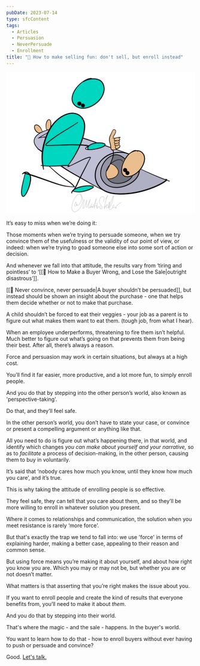 ```yaml
---
pubDate: 2023-07-14
type: sfcContent
tags:
  - Articles
  - Persuasion
  - NeverPersuade
  - Enrollment
title: "📄 How to make selling fun: don't sell, but enroll instead"
---
```


![](Media/SalesFlowCoach.app_Don't-sell-but-enroll-instead_MartinStellar.png)

It’s easy to miss when we’re doing it:

Those moments when we’re trying to persuade someone, when we try convince them of the usefulness or the validity of our point of view, or indeed: when we’re trying to goad someone else into some sort of action or decision.

And whenever we fall into that attitude, the results vary from ‘tiring and pointless’ to ‘[[📄 How to Make a Buyer Wrong, and Lose the Sale|outright disastrous’]].

[[📄 Never convince, never persuade|A buyer shouldn’t be persuaded]], but instead should be shown an insight about the purchase - one that helps them decide whether or not to make that purchase.

A child shouldn’t be forced to eat their veggies - your job as a parent is to figure out what makes them want to eat them. (tough job, from what I hear).

When an employee underperforms, threatening to fire them isn’t helpful. Much better to figure out what’s going on that prevents them from being their best. After all, there’s always a reason.

Force and persuasion may work in certain situations, but always at a high cost.

You’ll find it far easier, more productive, and a lot more fun, to simply enroll people.

And you do that by stepping into the other person’s world, also known as 'perspective-taking'.

Do that, and they’ll feel safe.

In the other person’s world, you don’t have to state your case, or convince or present a compelling argument or anything like that.

All you need to do is figure out what’s happening there, in that world, and identify which changes <em>you can make about yourself and your narrative,</em> so as to *facilitate* a process of decision-making, in the other person, causing them to buy in voluntarily.

It’s said that ‘nobody cares how much you know, until they know how much you care’, and it’s true.

This is why taking the attitude of enrolling people is so effective.

They feel safe, they can tell that you care about them, and so they’ll be more willing to enroll in whatever solution you present.

Where it comes to relationships and communication, the solution when you meet resistance is rarely ‘more force’.

But that's exactly the trap we tend to fall into: we use 'force' in terms of explaining harder, making a better case, appealing to their reason and common sense.

But using force means you’re making it about yourself, and about how right you know you are. Which you may or may not be, but whether you are or not doesn’t matter.

What matters is that asserting that you’re right makes the issue about you.

If you want to enroll people and create the kind of results that everyone benefits from, you’ll need to make it about <em>them</em>.

And you do that by stepping into their world.

That's where the magic - and the sale - happens. In the buyer's world.

You want to learn how to do that - how to enroll buyers without ever having to push or persuade and convince?

Good. [Let's talk.](mailto:personal@salesflowcoach.app)